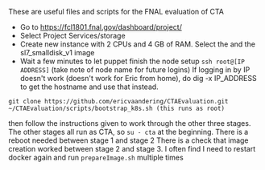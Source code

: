 These are useful files and scripts for the FNAL evaluation of CTA


- Go to https://fcl1801.fnal.gov/dashboard/project/ 
- Select Project Services/storage
- Create new instance with 2 CPUs and 4 GB of RAM. Select the  and the sl7_smalldisk_v1 image
- Wait a few minutes to let puppet finish the node setup
`ssh root@[IP ADDRESS]` (take note of node name for future logins)
If logging in by IP doesn't work (doesn't work for Eric from home), do dig -x IP_ADDRESS to get the hostname and use that instead.

```
git clone https://github.com/ericvaandering/CTAEvaluation.git
~/CTAEvaluation/scripts/bootstrap_k8s.sh (this runs as root)
```

then follow the instructions given to work through the other three stages. 
The other stages all run as CTA, so `su - cta` at the beginning. There is a reboot needed between stage 1 and stage 2 
There is a check that image creation worked between stage 2 and stage 3. I often find I need to restart docker again and run `prepareImage.sh` multiple times

